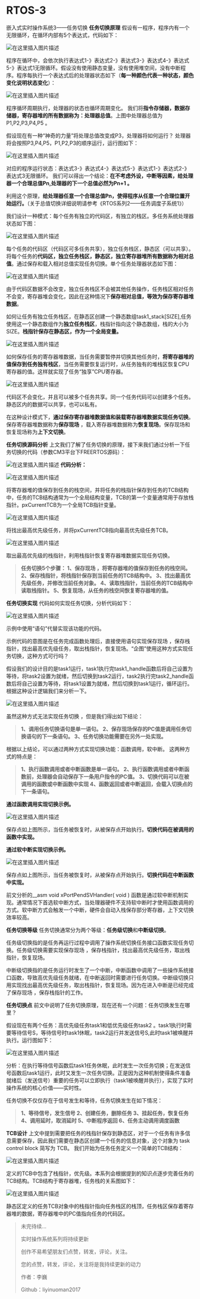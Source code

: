 # RTOS-3
嵌入式实时操作系统3——任务切换
**任务切换原理**
假设有一程序，程序内有一个无限循环，在循环内部有5个表达式，代码如下：

![在这里插入图片描述](https://img-blog.csdnimg.cn/5a49ebed29404da6972823feea0f6253.png?x-oss-process=image/watermark,type_d3F5LXplbmhlaQ,shadow_50,text_Q1NETiBAbGl5aW51bzIwMTc=,size_20,color_FFFFFF,t_70,g_se,x_16)

程序在循环中，会依次执行表达式1-》表达式2-》表达式3-》表达式4-》表达式5-》表达式1无限循环。假设没有使用静态变量，没有使用堆空间，没有中断程序。程序每执行一个表达式后的处理器状态如下（**每一种颜色代表一种状态，颜色变化说明状态变化**）：

![在这里插入图片描述](https://img-blog.csdnimg.cn/e28f73dd56ec48efb6cf505bda773302.png?x-oss-process=image/watermark,type_d3F5LXplbmhlaQ,shadow_50,text_Q1NETiBAbGl5aW51bzIwMTc=,size_20,color_FFFFFF,t_70,g_se,x_16)

程序循环周期执行，处理器的状态也循环周期变化。
我们将**指令存储器，数据存储器，寄存器堆的所有数据称为：处理器总值**。上图中处理器总值为P1,P2,P3,P4,P5 。

假设现在有一种“神奇的力量”将处理总值改变成P3，处理器将如何运行？
处理器将会按照P3,P4,P5，P1,P2,P3的顺序运行，运行图如下：

![在这里插入图片描述](https://img-blog.csdnimg.cn/e1fe971e88b14a44b9928533d6d6d67f.png?x-oss-process=image/watermark,type_d3F5LXplbmhlaQ,shadow_50,text_Q1NETiBAbGl5aW51bzIwMTc=,size_20,color_FFFFFF,t_70,g_se,x_16)

对应的程序运行状态：表达式3-》表达式4-》表达式5-》表达式1-》表达式2-》表达式3无限循环。
我们可以得出一个结论：**在不考虑外设，中断等因素，给处理器一个合理总值Pn,处理器的下一个总值必然为Pn+1 。**

利用这个原理，**给处理器任意一个合理总值Pn，使得程序从任意一个合理位置开始运行。**（关于总值切换详细说明请参考《RTOS系列2——任务调度子系统1》）

我们设计一种模式：每个任务有独立的代码区，有独立的栈区。多任务系统处理器状态如下图：

![在这里插入图片描述](https://img-blog.csdnimg.cn/8404631129af40399e790ba505b02aec.png?x-oss-process=image/watermark,type_d3F5LXplbmhlaQ,shadow_50,text_Q1NETiBAbGl5aW51bzIwMTc=,size_20,color_FFFFFF,t_70,g_se,x_16)

每个任务的代码区（代码区可多任务共享），独立任务栈区，静态区（可以共享）。将每个任务的**代码区，独立任务栈区，静态区，独立寄存器堆所有数据称为相对总值**。通过保存和载入相对总值实现任务切换。单个任务处理器状态如下图：

![在这里插入图片描述](https://img-blog.csdnimg.cn/0ee6ddc2bebe47e791c086189384a48e.png?x-oss-process=image/watermark,type_d3F5LXplbmhlaQ,shadow_50,text_Q1NETiBAbGl5aW51bzIwMTc=,size_20,color_FFFFFF,t_70,g_se,x_16)

由于代码区数据不会改变，独立任务栈区不会被其他任务操作，任务栈区相对任务不会变，寄存器堆会变化，因此在这种情况下**保存相对总值，等效为保存寄存器堆数据**。

如何让任务有独立任务栈区，在静态区创建一个静态数组task1_stack[SIZE],任务使用这一个静态数组作为**独立任务栈区**，栈指针指向这个静态数组，栈的大小为SIZE。**栈指针保存在静态区，作为一个全局变量。**

![在这里插入图片描述](https://img-blog.csdnimg.cn/7f5c4b60164e47be9373acb642f0962e.png?x-oss-process=image/watermark,type_d3F5LXplbmhlaQ,shadow_50,text_Q1NETiBAbGl5aW51bzIwMTc=,size_19,color_FFFFFF,t_70,g_se,x_16)

如何保存任务的寄存器堆数据，当任务需要暂停并切换其他任务时，**将寄存器堆的值保存到任务独有栈区**，当任务需要恢复运行时，从任务独有的堆栈区恢复CPU寄存器的值。这样就实现了任务“独享”CPU寄存器。

![在这里插入图片描述](https://img-blog.csdnimg.cn/398df9ef3a914c1ab68c97d8b713ebad.png?x-oss-process=image/watermark,type_d3F5LXplbmhlaQ,shadow_50,text_Q1NETiBAbGl5aW51bzIwMTc=,size_20,color_FFFFFF,t_70,g_se,x_16)

代码区不会变化，并且可以被多个任务共享。同一个任务代码可以创建多个任务。静态区内的数据可以共享，也可以私有。

在这种设计模式下，**通过保存寄存器堆数据值和装载寄存器堆数据实现任务切换**。保存寄存器堆数据称为**保存现场** ，载入寄存器堆数据称为**恢复现场**。保存现场和恢复现场称为**上下文切换**。

**任务切换源码分析**
上文我们了解了任务切换的原理，接下来我们通过分析一下任务切换的代码（参数CM3平台下FREERTOS源码）：

![在这里插入图片描述](https://img-blog.csdnimg.cn/43688e53394446c6bf9f3e0dc1e632cd.png?x-oss-process=image/watermark,type_d3F5LXplbmhlaQ,shadow_50,text_Q1NETiBAbGl5aW51bzIwMTc=,size_19,color_FFFFFF,t_70,g_se,x_16)
**代码分析：**

![在这里插入图片描述](https://img-blog.csdnimg.cn/c5e2bf327d24449991e6c6072cdb3090.png?x-oss-process=image/watermark,type_d3F5LXplbmhlaQ,shadow_50,text_Q1NETiBAbGl5aW51bzIwMTc=,size_19,color_FFFFFF,t_70,g_se,x_16)

将寄存器堆的值保存到任务的栈空间，并将任务的栈指针保存到任务的TCB结构中，任务的TCB结构通常为一个全局结构变量，TCB的第一个变量通常用于存放栈指针。pxCurrentTCB为一个全局TCB指针变量。

![在这里插入图片描述](https://img-blog.csdnimg.cn/691a317b70f44b6c9ae67a2fbf832ed2.png?x-oss-process=image/watermark,type_d3F5LXplbmhlaQ,shadow_50,text_Q1NETiBAbGl5aW51bzIwMTc=,size_19,color_FFFFFF,t_70,g_se,x_16)

将找出最高优先级任务，并将pxCurrentTCB指向最高优先级任务TCB。

![在这里插入图片描述](https://img-blog.csdnimg.cn/7269c89f73404145bc3e001ab6fca59e.png?x-oss-process=image/watermark,type_d3F5LXplbmhlaQ,shadow_50,text_Q1NETiBAbGl5aW51bzIwMTc=,size_19,color_FFFFFF,t_70,g_se,x_16)

取出最高优先级的栈指针，利用栈指针恢复寄存器堆数据实现任务切换。

> **任务切换5个步骤：
1、保存现场 ，将寄存器堆的值保存到任务的栈空间。
2、保存栈指针，将栈指针保存到当前任务的TCB结构中。
3、找出最高优先级任务，并修改当前任务对象。
4、读取栈指针，当前任务的TCB结构中读取栈指针。
5、恢复现场，从任务的栈空间恢复寄存器堆的值。**



**任务切换实现**
代码如何实现任务切换，分析代码如下：

![在这里插入图片描述](https://img-blog.csdnimg.cn/69de9a2290884fa38791567ce3db91ad.png?x-oss-process=image/watermark,type_d3F5LXplbmhlaQ,shadow_50,text_Q1NETiBAbGl5aW51bzIwMTc=,size_15,color_FFFFFF,t_70,g_se,x_16)

示例中使用“语句”代替实现该功能的代码。

示例代码的意图是在任务完成函数处理后，直接使用语句实现保存现场 ，保存栈指针，找出最高优先级任务，取出栈指针，恢复现场。“企图”使用这种方式实现任务切换，这种方式可行吗？

假设我们的设计目的是task1运行，task1执行完task1_handle函数后将自己设置为等待，将task2设置为就绪，然后切换到task2运行，task2执行完task2_handle函数后将自己设置为等待，将task1设置为就绪，然后切换到task1运行，循环运行。根据这种设计逻辑我们来分析一下。

![在这里插入图片描述](https://img-blog.csdnimg.cn/e644a3fcfd584f368778b4b42294a9f0.png?x-oss-process=image/watermark,type_d3F5LXplbmhlaQ,shadow_50,text_Q1NETiBAbGl5aW51bzIwMTc=,size_19,color_FFFFFF,t_70,g_se,x_16)

虽然这种方式无法实现任务切换 ，但是我们得出如下结论：


> **1、调用任务切换语句是单一语句。
2、保存现场保存的PC值是调用任务切换语句的下一条语句。
3、任务切换功能需要在另外一处实现。**

根据以上结论，可以通过两种方式实现切换功能：函数调用，软中断。
这两种方式的特点是：

> **1、执行函数调用或者中断函数是单一语句。
2、执行函数调用或者中断函数前，处理器会自动保存下一条用户指令的PC值。
3、切换代码可以在被调用的函数或中断函数中实现
4、函数返回或者中断返回，会载入切换点的下一条语句。**

**通过函数调用实现切换示例。**

![在这里插入图片描述](https://img-blog.csdnimg.cn/9acaf7e1ce894e2583b3e46fa603a40d.png?x-oss-process=image/watermark,type_d3F5LXplbmhlaQ,shadow_50,text_Q1NETiBAbGl5aW51bzIwMTc=,size_15,color_FFFFFF,t_70,g_se,x_16)

保存点如上图所示，当任务被恢复时，从被保存点开始执行。**切换代码在被调用的函数中实现。**

**通过软中断实现切换示例。**

![在这里插入图片描述](https://img-blog.csdnimg.cn/f764a2cc1a734d3c994f6f3798e1a651.png?x-oss-process=image/watermark,type_d3F5LXplbmhlaQ,shadow_50,text_Q1NETiBAbGl5aW51bzIwMTc=,size_15,color_FFFFFF,t_70,g_se,x_16)

保存点如上图所示，当任务被恢复时，从被保存点开始执行。**切换代码在中断函数中实现。**

前文分析的__asm void xPortPendSVHandler( void ) 函数是通过软中断机制实现。通常情况下首选软中断方式，当处理器硬件不支持软中断时才使用函数调用的方式。软中断方式会触发一个中断，硬件会自动入栈保存部分寄存器，上下文切换效率较高。

**任务切换等级**
任务切换通常分为两个等级：**任务级切换**和**中断级切换**。

任务级切换指的是任务再运行过程中调用了操作系统切换任务接口函数实现任务切换。任务级切换需要实现保存现场 ，保存栈指针，找出最高优先级任务，取出栈指针，恢复现场。

中断级切换指的是任务运行时发生了一个中断，中断函数中调用了一些操作系统接口函数，导致高优先级任务就绪，在中断返回时需要进行任务切换。中断级切换只用实现找出最高优先级任务，取出栈指针，恢复现场。因为在进入中断是已经完成了保存现场 ，保存栈指针的工作。

**任务切换点**
前文中说明了任务切换原理，现在还有一个问题：任务切换发生在哪里？

假设现在有两个任务：高优先级任务task1和低优先级任务task2 。task1执行时需要等待信号S，等待信号时task1休眠，task2运行并发送信号S,此时task1被唤醒并执行。运行图如下：

![在这里插入图片描述](https://img-blog.csdnimg.cn/0903aca591e846b585bd98de1fc62ee6.png?x-oss-process=image/watermark,type_d3F5LXplbmhlaQ,shadow_50,text_Q1NETiBAbGl5aW51bzIwMTc=,size_19,color_FFFFFF,t_70,g_se,x_16)

分析：在执行等待信号函数后task1任务休眠，此时发生一次任务切换；在发送信号函数后task1运行，此时又发生一次任务切换。正是因为这种机制使得条件准备就绪后（发送信号）重要的任务可以立即执行（task1被唤醒并执行），实现了实时操作系统的核心价值——实时性。

任务切换不仅仅存在于信号发生和等待，任务切换发生在如下情况：

> **1、等待信号，发生信号
2、创建任务，删除任务
3、挂起任务，恢复任务
4、调用延时，取消延时
5、中断程序返回
6、任务主动调用调度函数**



**TCB设计**
上文中提到需要把任务的栈指针保存到静态区，对于一个任务有许多信息需要保存，因此我们需要在静态区创建一个任务的信息对象，这个对象为 task control block 简写为 TCB。 我们开始为任务任务定义一个简单的TCB结构：

![在这里插入图片描述](https://img-blog.csdnimg.cn/4b6b0056e5fb4aca9f90e5257a60f1f5.png)

定义的TCB中包含了栈指针，优先级。本系列会根据提到的知识点逐步完善任务的TCB结构。TCB结构于寄存器堆，任务栈的关系图如下：

![在这里插入图片描述](https://img-blog.csdnimg.cn/f30b37ecde324d73be0967527779edb0.png?x-oss-process=image/watermark,type_d3F5LXplbmhlaQ,shadow_50,text_Q1NETiBAbGl5aW51bzIwMTc=,size_14,color_FFFFFF,t_70,g_se,x_16)

静态区定义的任务TCB对象中的栈指针指向任务栈区的栈顶，任务栈区保存着寄存器堆的数据，寄存器堆中的PC值指向任务的代码区。


> 未完待续…
> 
> 实时操作系统系列将持续更新
> 
> 创作不易希望朋友们点赞，转发，评论，关注。
> 
> 您的点赞，转发，评论，关注将是我持续更新的动力
> 
> 作者：李巍
> 
> Github：liyinuoman2017
